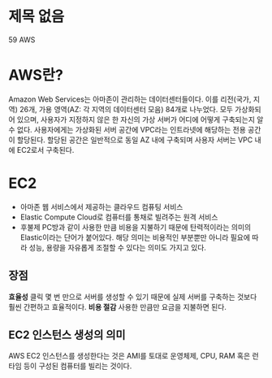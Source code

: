 # 제목 없음

59 AWS

# AWS란?

Amazon Web Services는 아마존이 관리하는 데이터센터들이다. 이를 리전(국가, 지역) 26개, 가용 영역(AZ: 각 지역의 데이터센터 모음) 84개로 나누었다. 모두 가상화되어 있으며, 사용자가 지정하지 않은 한 자신의 가상 서버가 어디에 어떻게 구축되는지 알 수 없다. 사용자에게는 가상화된 서버 공간에 VPC라는 인트라넷에 해당하는 전용 공간이 할당된다.
할당된 공간은 일반적으로 동일 AZ 내에 구축되며 사용자 서버는 VPC 내에 EC2로서 구축된다.

# EC2

- 아마존 웹 서비스에서 제공하는 클라우드 컴퓨팅 서비스
- Elastic Compute Cloud로 컴퓨터를 통채로 빌려주는 원격 서비스
- 후불제 PC방과 같이 사용한 만큼 비용을 지불하기 때문에 탄력적이라는 의미의 Elastic이라는 단어가 붙어있다. 해당 의미는 비용적인 부분뿐만 아니라 필요에 따라 성능, 용량을 자유롭게 조절할 수 있다는 의미도 가지고 있다.

## 장점

**효율성**
클릭 몇 번 만으로 서버를 생성할 수 있기 때문에 실제 서버를 구축하는 것보다 훨씬 간편하고 효율적이다.
**비용 절감**
사용한 만큼만 요금을 지불하면 된다.

## EC2 인스턴스 생성의 의미

AWS EC2 인스턴스를 생성한다는 것은 AMI를 토대로 운영체제, CPU, RAM 혹은 런타임 등이 구성된 컴퓨터를 빌리는 것이다.